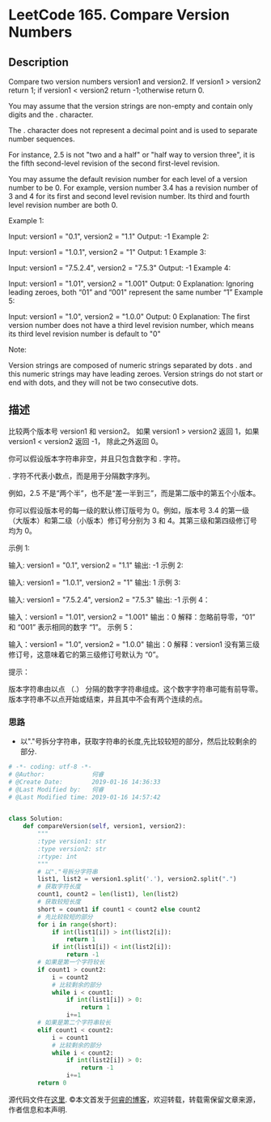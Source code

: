 # LeetCode 165. Compare Version Numbers

## Description

Compare two version numbers version1 and version2.
If version1 > version2 return 1; if version1 < version2 return -1;otherwise return 0.

You may assume that the version strings are non-empty and contain only digits and the . character.

The . character does not represent a decimal point and is used to separate number sequences.

For instance, 2.5 is not "two and a half" or "half way to version three", it is the fifth second-level revision of the second first-level revision.

You may assume the default revision number for each level of a version number to be 0. For example, version number 3.4 has a revision number of 3 and 4 for its first and second level revision number. Its third and fourth level revision number are both 0.

Example 1:

Input: version1 = "0.1", version2 = "1.1"
Output: -1
Example 2:

Input: version1 = "1.0.1", version2 = "1"
Output: 1
Example 3:

Input: version1 = "7.5.2.4", version2 = "7.5.3"
Output: -1
Example 4:

Input: version1 = "1.01", version2 = "1.001"
Output: 0
Explanation: Ignoring leading zeroes, both “01” and “001" represent the same number “1”
Example 5:

Input: version1 = "1.0", version2 = "1.0.0"
Output: 0
Explanation: The first version number does not have a third level revision number, which means its third level revision number is default to "0"

Note:

Version strings are composed of numeric strings separated by dots . and this numeric strings may have leading zeroes.
Version strings do not start or end with dots, and they will not be two consecutive dots.

## 描述

比较两个版本号 version1 和 version2。
如果 version1 > version2 返回 1，如果 version1 < version2 返回 -1， 除此之外返回 0。

你可以假设版本字符串非空，并且只包含数字和 . 字符。

. 字符不代表小数点，而是用于分隔数字序列。

例如，2.5 不是“两个半”，也不是“差一半到三”，而是第二版中的第五个小版本。

你可以假设版本号的每一级的默认修订版号为 0。例如，版本号 3.4 的第一级（大版本）和第二级（小版本）修订号分别为 3 和 4。其第三级和第四级修订号均为 0。

示例 1:

输入: version1 = "0.1", version2 = "1.1"
输出: -1
示例 2:

输入: version1 = "1.0.1", version2 = "1"
输出: 1
示例 3:

输入: version1 = "7.5.2.4", version2 = "7.5.3"
输出: -1
示例 4：

输入：version1 = "1.01", version2 = "1.001"
输出：0
解释：忽略前导零，“01” 和 “001” 表示相同的数字 “1”。
示例 5：

输入：version1 = "1.0", version2 = "1.0.0"
输出：0
解释：version1 没有第三级修订号，这意味着它的第三级修订号默认为 “0”。

提示：

版本字符串由以点 （.） 分隔的数字字符串组成。这个数字字符串可能有前导零。
版本字符串不以点开始或结束，并且其中不会有两个连续的点。

### 思路

* 以"."号拆分字符串，获取字符串的长度,先比较较短的部分，然后比较剩余的部分.

```python
# -*- coding: utf-8 -*-
# @Author:             何睿
# @Create Date:        2019-01-16 14:36:33
# @Last Modified by:   何睿
# @Last Modified time: 2019-01-16 14:57:42


class Solution:
    def compareVersion(self, version1, version2):
        """
        :type version1: str
        :type version2: str
        :rtype: int
        """
        # 以"."号拆分字符串
        list1, list2 = version1.split('.'), version2.split(".")
        # 获取字符长度
        count1, count2 = len(list1), len(list2)
        # 获取较短长度
        short = count1 if count1 < count2 else count2
        # 先比较较短的部分
        for i in range(short):
            if int(list1[i]) > int(list2[i]):
                return 1
            if int(list1[i]) < int(list2[i]):
                return -1
        # 如果是第一个字符较长
        if count1 > count2:
            i = count2
            # 比较剩余的部分
            while i < count1:
                if int(list1[i]) > 0:
                    return 1
                i+=1
        # 如果是第二个字符串较长
        elif count1 < count2:
            i = count1
            # 比较剩余的部分
            while i < count2:
                if int(list2[i]) > 0:
                    return -1
                i+=1
        return 0
```

源代码文件在[这里](https://github.com/ruicore/Algorithm/blob/master/Leetcode/2019-01-16-165-Compare-Version-Numbers.py).
©本文首发于[何睿的博客](https://www.ruicore.cn/leetcode-165-compare-version-numbers/)，欢迎转载，转载需保留文章来源，作者信息和本声明.